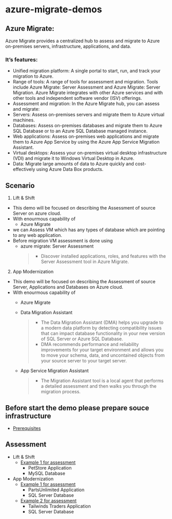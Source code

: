 # azure-migrate-demos
## Azure Migrate:
Azure Migrate provides a centralized hub to assess and migrate to Azure on-premises servers, infrastructure, applications, and data.
### It’s features:
* Unified migration platform: A single portal to start, run, and track your migration to Azure.
* Range of tools: A range of tools for assessment and migration. Tools include Azure Migrate: Server Assessment and Azure Migrate: Server Migration. Azure Migrate integrates with other Azure services and with other tools and independent software vendor (ISV) offerings.
* Assessment and migration: In the Azure Migrate hub, you can assess and migrate:
* Servers: Assess on-premises servers and migrate them to Azure virtual machines.
* Databases: Assess on-premises databases and migrate them to Azure SQL Database or to an Azure SQL Database managed instance.
* Web applications: Assess on-premises web applications and migrate them to Azure App Service by using the Azure App Service Migration Assistant.
* Virtual desktops: Assess your on-premises virtual desktop infrastructure (VDI) and migrate it to Windows Virtual Desktop in Azure.
* Data: Migrate large amounts of data to Azure quickly and cost-effectively using Azure Data Box products.


## Scenario
1. Lift & Shift
- This demo will be focused on describing the Assessment of source Server on azure cloud.
- With enourmous capability of
    - Azure Migrate
- we can Assess VM which has any types of database which are pointing to any web application.
- Before migration VM assessment is done using
    - azure migrate: Server Assessment
        >- Discover installed applications, roles, and features with the Server Assessment tool in Azure Migrate.

2. App Modernization
- This demo will be focused on describing the Assessment of source Server, Applications and Databases on Azure cloud.
- With enourmous capability of
    - Azure Migrate
    - Data Migration Assistant
        >- The Data Migration Assistant (DMA) helps you upgrade to a modern data platform by detecting compatibility issues that can impact database functionality in your new version of SQL Server or Azure SQL Database.
        >- DMA recommends performance and reliability improvements for your target environment and allows you to move your schema, data, and uncontained objects from your source server to your target server.

    - App Service Migration Assistant
        >- The Migration Assistant tool is a local agent that performs a detailed assessment and then walks you through the migration process.

## Before start the demo please prepare souce infrastructure
- [Prerequisites ](assessment/prerequisites.md)
## Assessment
* Lift & Shift
    - [Example 1 for assessment](assessment/petstore.md)
        - PetStore Application
        - MySQL Database
* App Modernization
    - [Example 1 for assessment](assessment/partsunlimited.md)
        - PartsUnlimited Application
        - SQL Server Database
    - [Example 2 for assessment](assessment/tailwind-traders.md)
        - Tailwinds Traders Application
        - SQL Server Database